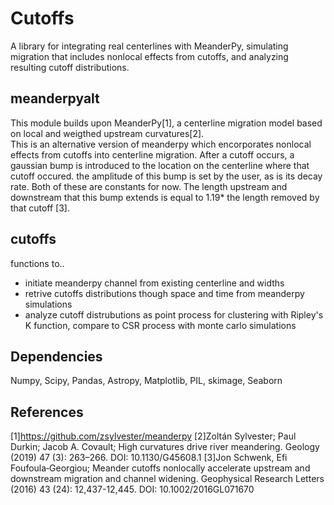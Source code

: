 # Cutoffs

A library for integrating real centerlines with MeanderPy, simulating migration that includes nonlocal effects from cutoffs, and analyzing resulting cutoff distributions. 


## meanderpyalt
This module builds upon MeanderPy[1], a centerline migration model based on local and weigthed upstream curvatures[2].   
This is an alternative version of meanderpy which encorporates nonlocal effects from cutoffs into centerline migration.  After a cutoff occurs, a gaussian bump is introduced to the location on the centerline where that cutoff occured. the amplitude of this bump is set by the user, as is its decay rate.  Both of these are constants for now.  The length upstream and downstream that this bump extends is equal to 1.19* the length removed by that cutoff [3].
## cutoffs
functions to..
* initiate meanderpy channel from existing centerline and widths
* retrive cutoffs distributions though space and time from meanderpy simulations
* analyze cutoff distrubutions as point process for clustering with Ripley's K function, compare to CSR process with monte carlo simulations

## Dependencies
Numpy, Scipy, Pandas, Astropy, Matplotlib, PIL, skimage, Seaborn 

## References
[1]https://github.com/zsylvester/meanderpy
[2]Zoltán Sylvester; Paul Durkin; Jacob A. Covault; High curvatures drive river meandering. Geology (2019) 47 (3): 263–266.
DOI: 10.1130/G45608.1
[3]Jon Schwenk, Efi Foufoula‐Georgiou; Meander cutoffs nonlocally accelerate upstream and downstream migration and channel widening. Geophysical Research Letters (2016) 43 (24): 12,437-12,445. DOI: 10.1002/2016GL071670

